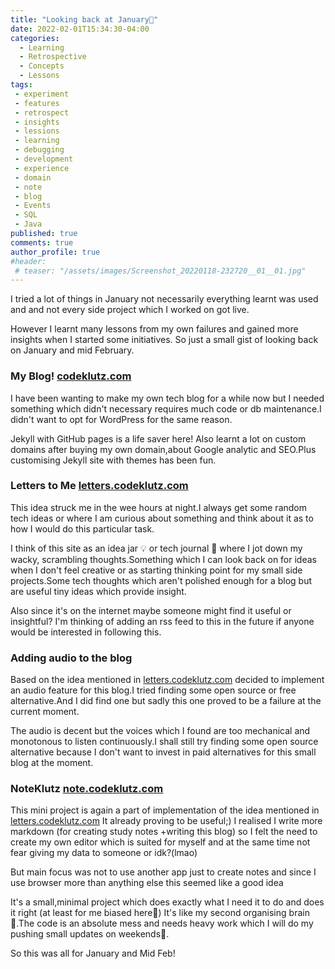 ```yaml
---
title: "Looking back at January📓"
date: 2022-02-01T15:34:30-04:00
categories:
  - Learning
  - Retrospective
  - Concepts
  - Lessons 
tags:
 - experiment
 - features
 - retrospect
 - insights
 - lessions
 - learning
 - debugging
 - development
 - experience
 - domain
 - note
 - blog
 - Events
 - SQL
 - Java
published: true
comments: true
author_profile: true
#header:
 # teaser: "/assets/images/Screenshot_20220118-232720__01__01.jpg"
---
```

I tried a lot of things in January not necessarily everything learnt was used and and not every side project which I worked on got live.

However I learnt many lessons from my own failures and gained more insights when I started some initiatives. 
So just a small gist of looking back on January and mid February.

### My Blog! [codeklutz.com](https://codeklutz.com)

I have been wanting to make my own tech blog for a while now but I needed something which didn't necessary requires much code or db maintenance.I didn't want to opt for WordPress for the same reason.

Jekyll with GitHub pages is a life saver here! Also learnt a lot on custom domains after buying my own domain,about Google analytic and SEO.Plus customising Jekyll site with themes has been fun.

### Letters to Me [letters.codeklutz.com](https://letters.codeklutz.com)

This idea struck me in the wee hours at night.I always get some random tech ideas or where I am curious about something and think about it as to how I would do this particular task.

I think of this site as an idea jar 💡 or tech journal 📝 where I jot down my wacky, scrambling thoughts.Something which I can look back on for ideas when I don't feel creative or as starting thinking point for my small side projects.Some tech thoughts which aren't polished enough for a blog but are useful tiny ideas which provide insight.

Also since it's on the internet maybe someone might find it useful or insightful? I'm thinking of adding an rss feed to this in the future if anyone would be interested in following this.

### Adding audio to the blog

Based on the idea mentioned in [letters.codeklutz.com](https://letters.codeklutz.com) decided to implement an audio feature for this blog.I tried finding some open source or free alternative.And I did find one but sadly this one proved to be a failure at the current moment.

The audio is decent but the voices which I found are too mechanical and monotonous to listen continuously.I shall still try finding some open source alternative because I don't want to invest in paid alternatives for this small blog at the moment.


### NoteKlutz [note.codeklutz.com](https://note.codeklutz.com)

This mini project is again a part of implementation of the idea mentioned in  [letters.codeklutz.com](https://letters.codeklutz.com)
It already proving to be useful;) 
I realised I write more markdown (for creating study notes +writing this blog) so I felt the need to create my own editor which is suited for myself and at the same time not fear giving my data to someone or idk?(lmao)

But main focus was not to use another app just to create notes and since I use browser more than anything else this seemed like a good idea 

It's a small,minimal project which does exactly what I need it to do and does it right (at least for me biased here🤫)
It's like my second organising brain 🧠.The code is an absolute mess and needs heavy work which I will do my pushing small updates on weekends🤭.

So this was all for January and Mid Feb! 



















